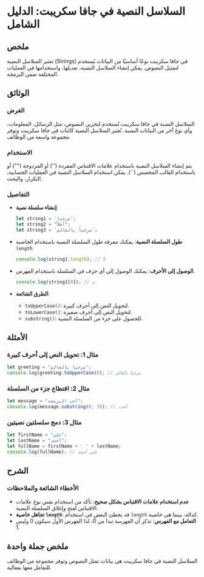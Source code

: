 <!--
Meta Description: # السلاسل النصية في جافا سكريبت: الدليل الشامل ## ملخص تعتبر السلاسل النصية (Strings) في جافا سكريبت نوعًا أساسيًا من البيانات يُستخدم لتمثيل النصوص. ...
Meta Keywords: النصية, السلاسل, let, javascript, السلسلة
-->

# السلاسل النصية في جافا سكريبت: الدليل الشامل

## ملخص
تعتبر السلاسل النصية (Strings) في جافا سكريبت نوعًا أساسيًا من البيانات يُستخدم لتمثيل النصوص. يمكن إنشاء السلاسل النصية، تعديلها، واستخدامها في العمليات المختلفة ضمن البرمجة.

## الوثائق
### الغرض
السلاسل النصية في جافا سكريبت تُستخدم لتخزين النصوص، مثل الرسائل، المعلومات، وأي نوع آخر من البيانات النصية. تُعتبر السلاسل النصية كائنات في جافا سكريبت وتوفر مجموعة واسعة من الوظائف.

### الاستخدام
يتم إنشاء السلاسل النصية باستخدام علامات الاقتباس المفردة ('') أو المزدوجة ("") أو باستخدام القالب المخصص (``). يمكن استخدام السلاسل النصية في العمليات الحسابية، التكرار، والبحث.

### التفاصيل
- **إنشاء سلسلة نصية**:
  ```javascript
  let string1 = 'مرحبا';
  let string2 = "أهلاً";
  let string3 = `مرحباً بالعالم`;
  ```

- **طول السلسلة النصية**:
  يمكنك معرفة طول السلسلة النصية باستخدام الخاصية `length`.
  ```javascript
  console.log(string1.length); // 5
  ```

- **الوصول إلى الأحرف**:
  يمكنك الوصول إلى أي حرف في السلسلة باستخدام الفهرس.
  ```javascript
  console.log(string1[0]); // م
  ```

- **الطرق الشائعة**:
  - `toUpperCase()`: لتحويل النص إلى أحرف كبيرة.
  - `toLowerCase()`: لتحويل النص إلى أحرف صغيرة.
  - `substring()`: للحصول على جزء من السلسلة النصية.

## الأمثلة
### مثال 1: تحويل النص إلى أحرف كبيرة
```javascript
let greeting = "مرحبا بالعالم";
console.log(greeting.toUpperCase()); // مرحبا بالعالم
```

### مثال 2: اقتطاع جزء من السلسلة
```javascript
let message = "أحب البرمجة";
console.log(message.substring(0, 3)); // أحب
```

### مثال 3: دمج سلسلتين نصيتين
```javascript
let firstName = "علي";
let lastName = "أحمد";
let fullName = firstName + ' ' + lastName;
console.log(fullName); // علي أحمد
```

## الشرح
### الأخطاء الشائعة والملاحظات
- **عدم استخدام علامات الاقتباس بشكل صحيح**: تأكد من استخدام نفس نوع علامات الاقتباس لفتح وإغلاق السلسلة النصية.
- **تجاهل خاصية `length`**: قد يخطئ البعض في استخدام `length` كدالة، بينما هي خاصية.
- **التعامل مع الفهرس**: تذكر أن الفهرسة تبدأ من 0، لذا الفهرس الأول سيكون 0 وليس 1.

## ملخص جملة واحدة
السلاسل النصية في جافا سكريبت هي بيانات تمثل النصوص وتوفر مجموعة من الوظائف للتعامل معها بفعالية.